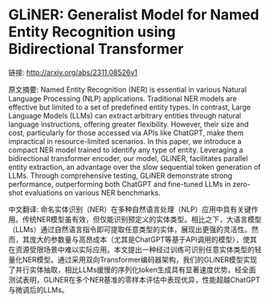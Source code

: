 # GLiNER: Generalist Model for Named Entity Recognition using Bidirectional Transformer

链接: http://arxiv.org/abs/2311.08526v1

原文摘要:
Named Entity Recognition (NER) is essential in various Natural Language
Processing (NLP) applications. Traditional NER models are effective but limited
to a set of predefined entity types. In contrast, Large Language Models (LLMs)
can extract arbitrary entities through natural language instructions, offering
greater flexibility. However, their size and cost, particularly for those
accessed via APIs like ChatGPT, make them impractical in resource-limited
scenarios. In this paper, we introduce a compact NER model trained to identify
any type of entity. Leveraging a bidirectional transformer encoder, our model,
GLiNER, facilitates parallel entity extraction, an advantage over the slow
sequential token generation of LLMs. Through comprehensive testing, GLiNER
demonstrate strong performance, outperforming both ChatGPT and fine-tuned LLMs
in zero-shot evaluations on various NER benchmarks.

中文翻译:
命名实体识别（NER）在多种自然语言处理（NLP）应用中具有关键作用。传统NER模型虽有效，但仅能识别预定义的实体类型。相比之下，大语言模型（LLMs）通过自然语言指令即可提取任意类型的实体，展现出更强的灵活性。然而，其庞大的参数量与高昂成本（尤其是ChatGPT等基于API调用的模型），使其在资源受限场景中难以实际应用。本文提出一种经过训练可识别任意实体类型的轻量化NER模型。通过采用双向Transformer编码器架构，我们的GLiNER模型实现了并行实体抽取，相比LLMs缓慢的序列化token生成具有显著速度优势。经全面测试表明，GLiNER在多个NER基准的零样本评估中表现优异，性能超越ChatGPT与微调后的LLMs。
